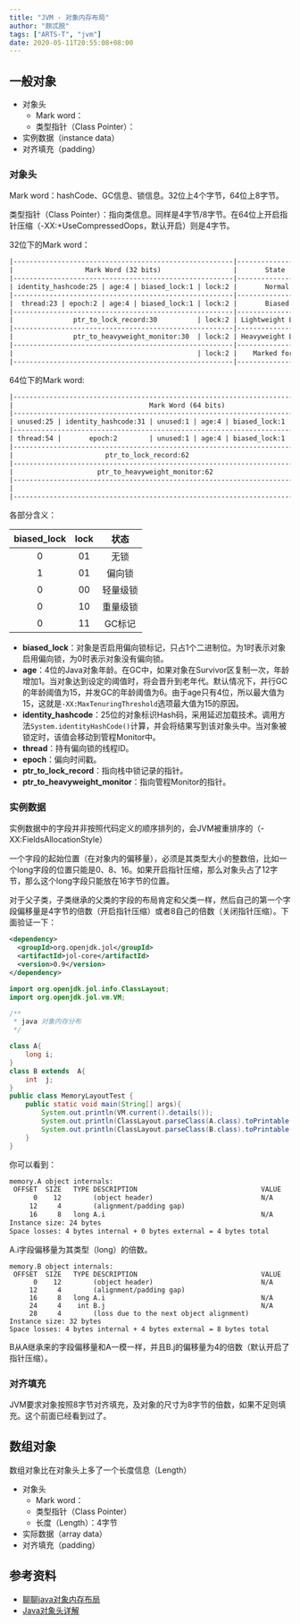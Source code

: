 ```yaml
---
title: "JVM - 对象内存布局"
author: "颇忒脱"
tags: ["ARTS-T", "jvm"]
date: 2020-05-11T20:55:08+08:00
---
```


<!--more-->

## 一般对象

* 对象头
  * Mark word：
  * 类型指针（Class Pointer）：
* 实例数据（instance data）
* 对齐填充（padding）



### 对象头

Mark word：hashCode、GC信息、锁信息。32位上4个字节，64位上8字节。

类型指针（Class Pointer）：指向类信息。同样是4字节/8字节。在64位上开启指针压缩（-XX:+UseCompressedOops，默认开启）则是4字节。

32位下的Mark word：

```txt
|-------------------------------------------------------|--------------------|
|                  Mark Word (32 bits)                  |       State        |
|-------------------------------------------------------|--------------------|
| identity_hashcode:25 | age:4 | biased_lock:1 | lock:2 |       Normal       |
|-------------------------------------------------------|--------------------|
|  thread:23 | epoch:2 | age:4 | biased_lock:1 | lock:2 |       Biased       |
|-------------------------------------------------------|--------------------|
|               ptr_to_lock_record:30          | lock:2 | Lightweight Locked |
|-------------------------------------------------------|--------------------|
|               ptr_to_heavyweight_monitor:30  | lock:2 | Heavyweight Locked |
|-------------------------------------------------------|--------------------|
|                                              | lock:2 |    Marked for GC   |
|-------------------------------------------------------|--------------------|
```

64位下的Mark word:

```txt
|------------------------------------------------------------------------------|--------------------|
|                                  Mark Word (64 bits)                         |       State        |
|------------------------------------------------------------------------------|--------------------|
| unused:25 | identity_hashcode:31 | unused:1 | age:4 | biased_lock:1 | lock:2 |       Normal       |
|------------------------------------------------------------------------------|--------------------|
| thread:54 |       epoch:2        | unused:1 | age:4 | biased_lock:1 | lock:2 |       Biased       |
|------------------------------------------------------------------------------|--------------------|
|                       ptr_to_lock_record:62                         | lock:2 | Lightweight Locked |
|------------------------------------------------------------------------------|--------------------|
|                     ptr_to_heavyweight_monitor:62                   | lock:2 | Heavyweight Locked |
|------------------------------------------------------------------------------|--------------------|
|                                                                     | lock:2 |    Marked for GC   |
|------------------------------------------------------------------------------|--------------------|
```

各部分含义：

| biased_lock | lock |   状态   |
| :---------: | :--: | :------: |
|      0      |  01  |   无锁   |
|      1      |  01  |  偏向锁  |
|      0      |  00  | 轻量级锁 |
|      0      |  10  | 重量级锁 |
|      0      |  11  |  GC标记  |

* **biased_lock**：对象是否启用偏向锁标记，只占1个二进制位。为1时表示对象启用偏向锁，为0时表示对象没有偏向锁。
* **age**：4位的Java对象年龄。在GC中，如果对象在Survivor区复制一次，年龄增加1。当对象达到设定的阈值时，将会晋升到老年代。默认情况下，并行GC的年龄阈值为15，并发GC的年龄阈值为6。由于age只有4位，所以最大值为15，这就是`-XX:MaxTenuringThreshold`选项最大值为15的原因。
* **identity_hashcode**：25位的对象标识Hash码，采用延迟加载技术。调用方法`System.identityHashCode()`计算，并会将结果写到该对象头中。当对象被锁定时，该值会移动到管程Monitor中。
* **thread**：持有偏向锁的线程ID。
* **epoch**：偏向时间戳。
* **ptr_to_lock_record**：指向栈中锁记录的指针。
* **ptr_to_heavyweight_monitor**：指向管程Monitor的指针。

### 实例数据

实例数据中的字段并非按照代码定义的顺序排列的，会JVM被重排序的（-XX:FieldsAllocationStyle）

一个字段的起始位置（在对象内的偏移量），必须是其类型大小的整数倍，比如一个long字段的位置只能是0、8、16。如果开启指针压缩，那么对象头占了12字节，那么这个long字段只能放在16字节的位置。

对于父子类，子类继承的父类的字段的布局肯定和父类一样，然后自己的第一个字段偏移量是4字节的倍数（开启指针压缩）或者8自己的倍数（关闭指针压缩）。下面验证一下：

```xml
<dependency>
  <groupId>org.openjdk.jol</groupId>
  <artifactId>jol-core</artifactId>
  <version>0.9</version>
</dependency>
```

```java
import org.openjdk.jol.info.ClassLayout;
import org.openjdk.jol.vm.VM;

/**
 * java 对象内存分布
 */

class A{
    long i;
}
class B extends  A{
    int  j;
}
public class MemoryLayoutTest {
    public static void main(String[] args){
        System.out.println(VM.current().details());
        System.out.println(ClassLayout.parseClass(A.class).toPrintable());
        System.out.println(ClassLayout.parseClass(B.class).toPrintable());
    }
}
```

你可以看到：

```txt
memory.A object internals:
 OFFSET  SIZE   TYPE DESCRIPTION                               VALUE
      0    12        (object header)                           N/A
     12     4        (alignment/padding gap)                  
     16     8   long A.i                                       N/A
Instance size: 24 bytes
Space losses: 4 bytes internal + 0 bytes external = 4 bytes total
```

A.i字段偏移量为其类型（long）的倍数。

```text
memory.B object internals:
 OFFSET  SIZE   TYPE DESCRIPTION                               VALUE
      0    12        (object header)                           N/A
     12     4        (alignment/padding gap)                  
     16     8   long A.i                                       N/A
     24     4    int B.j                                       N/A
     28     4        (loss due to the next object alignment)
Instance size: 32 bytes
Space losses: 4 bytes internal + 4 bytes external = 8 bytes total
```

B从A继承来的字段偏移量和A一模一样，并且B.j的偏移量为4的倍数（默认开启了指针压缩）。

### 对齐填充

JVM要求对象按照8字节对齐填充，及对象的尺寸为8字节的倍数，如果不足则填充。这个前面已经看到过了。


## 数组对象

数组对象比在对象头上多了一个长度信息（Length）

* 对象头
  * Mark word：
  * 类型指针（Class Pointer）
  * 长度（Length）：4字节
* 实际数据（array data）
* 对齐填充（padding）

## 参考资料

* [聊聊java对象内存布局](https://zhuanlan.zhihu.com/p/50984945)
* [Java对象头详解](https://www.jianshu.com/p/3d38cba67f8b)

